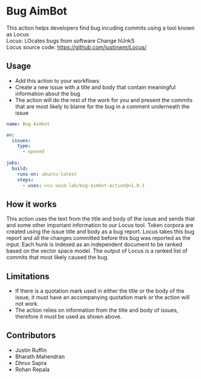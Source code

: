 # Bug AimBot

This action helps developers find bug incuding commits using a tool known as Locus <br />
Locus: LOcates bugs from software Change hUnkS <br />
Locus source code: https://github.com/justinwm/Locus/

## Usage

* Add this action to your workflows
* Create a new issue with a title and body that contain meaningful information about the bug
* The action will do the rest of the work for you and present the commits that are most likely to blame for the bug in a comment underneath the issue

```yaml
name: Bug Aimbot

on:
  issues:
    type:
      - opened
        
jobs:
  build:
    runs-on: ubuntu-latest
    steps:
      - uses: vcu-swim-lab/bug-aimbot-action@v1.0.1
```

## How it works

This action uses the text from the title and body of the issue and sends that and some other important information to our Locus tool.
Token corpora are created using the issue title and body as a bug report. Locus takes this bug report and all the changes committed before this bug was reported as the input. Each hunk is indexed as an independent document to be ranked based on the vector space model. The output of Locus is a ranked list of commits that most likely caused the bug.

## Limitations

* If there is a quotation mark used in either the title or the body of the issue, it must have an accompanying quotation mark or the action will not work.
* The action relies on information from the title and body of issues, therefore it must be used as shown above.

## Contributors

* Justin Ruffin
* Bharath Mahendran
* Dhruv Sapra  
* Rohan Repala
